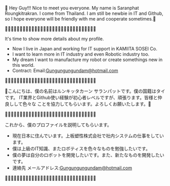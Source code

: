 🏯 Hey Guy!!! Nice to meet you everyone. My name is Saranphat Roungkitrakran. 
I come from Thailand. I am still be newbie in IT and Github, so I hope everyone
will be friendly with me and cooperate sometimes.🗼

🎌🎌🎌🎌🎌🎌🎌🎌🎌🎌🎌🎌🎌🎌🎌🎌🎌🎌🎌🎌🎌🎌🎌🎌🎌🎌🎌🎌🎌🎌🎌

 It's time to show more details about my profile.
- Now I live in Japan and working for IT support in KAMIITA SOSEI Co.
- I want to learn more in IT industry and even Robotic industry too.
- My dream I want to manufacture my robot or create somethings new in this world.
- Contract: Email:Gungungungundam@hotmail.com

🎌🎌🎌🎌🎌🎌🎌🎌🎌🎌🎌🎌🎌🎌🎌🎌🎌🎌🎌🎌🎌🎌🎌🎌🎌🎌🎌🎌🎌🎌🎌

🏯こんにちは、僕の名前はルンキッタカーン サランパットです。僕の国籍はタイです。
IT業界とGithub使い経験が初心者レベルですが、頑張ります。皆様と仲良しして色々な
ことを協力してもらいます。よろしくお願いたします。🗼

🎌🎌🎌🎌🎌🎌🎌🎌🎌🎌🎌🎌🎌🎌🎌🎌🎌🎌🎌🎌🎌🎌🎌🎌🎌🎌🎌🎌🎌🎌🎌

これから、僕のプロファイルを説明してもらいます。
- 現在日本に住んでいます。上板塑性株式会社で社内システムの仕事をしています。
- 僕は上級のIT知識、またロボティスを色々なものを勉強したいです。
- 僕の夢は自分のロボットを開発したいです。また、新たなものを開発したいです。
- 連絡先 メールアドレス:Gungungungundam@hotmail.com

🎌🎌🎌🎌🎌🎌🎌🎌🎌🎌🎌🎌🎌🎌🎌🎌🎌🎌🎌🎌🎌🎌🎌🎌🎌🎌🎌🎌🎌🎌🎌
<!---
SaranphatRoungkitrakran/SaranphatRoungkitrakran is a ✨ special ✨ repository because its `README.md` (this file) appears on your GitHub profile.
You can click the Preview link to take a look at your changes.
---
